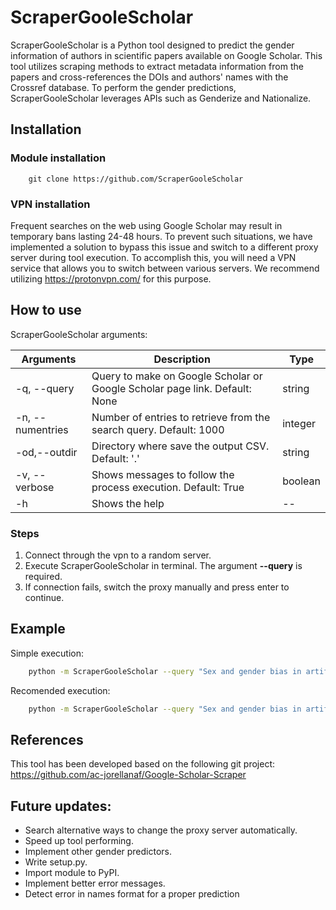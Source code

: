 
# ScraperGooleScholar

ScraperGooleScholar is a Python tool designed to predict the gender information of authors in scientific papers available on Google Scholar. This tool utilizes scraping methods to extract metadata information from the papers and cross-references the DOIs and authors' names with the Crossref database. To perform the gender predictions, ScraperGooleScholar leverages APIs such as Genderize and Nationalize.


## Installation

### Module installation 
``` 
    git clone https://github.com/ScraperGooleScholar
```

### VPN installation 

Frequent searches on the web using Google Scholar may result in temporary bans lasting 24-48 hours. To prevent such situations, we have implemented a solution to bypass this issue and switch to a different proxy server during tool execution. To accomplish this, you will need a VPN service that allows you to switch between various servers. We recommend utilizing https://protonvpn.com/ for this purpose.


## How to use

ScraperGooleScholar arguments:

| Arguments           | Description                                                                              | Type    |
| ------------------- | ---------------------------------------------------------------------------------------- | ------- |
| \-q, \-\-query      | Query to make on Google Scholar or Google Scholar page link. Default: None               | string  |
| \-n, \-\-numentries | Number of entries to retrieve from the search query. Default: 1000                       | integer |
| \-od,\-\-outdir     | Directory where save the output CSV. Default: '.'                                        | string  |
| \-v, \-\-verbose    | Shows messages to follow the process execution. Default: True                            | boolean |
| \-h                 | Shows the help                                                                           |    --   |


### Steps
    
1. Connect through the vpn to a random server.
2. Execute ScraperGooleScholar in terminal. The argument **--query**  is required. 
3. If connection fails, switch the proxy manually and press enter to continue.


## Example

Simple execution: 
``` bash
    python -m ScraperGooleScholar --query "Sex and gender bias in artificial intelligence"
```

Recomended execution:
``` bash
    python -m ScraperGooleScholar --query "Sex and gender bias in artificial intelligence" --numentries 5 --outdir output 
```


## References 

This tool has been developed based on the following git project: https://github.com/ac-jorellanaf/Google-Scholar-Scraper


## Future updates:

- Search alternative ways to change the proxy server automatically.
- Speed up tool performing.
- Implement other gender predictors.
- Write setup.py.
- Import module to PyPI.
- Implement better error messages.
- Detect error in names format for a proper prediction
